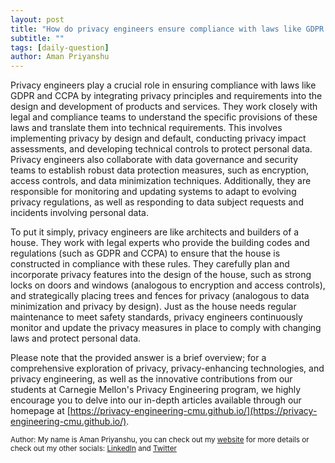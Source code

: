 ```yaml
---
layout: post
title: "How do privacy engineers ensure compliance with laws like GDPR and CCPA?"
subtitle: ""
tags: [daily-question]
author: Aman Priyanshu
---
```


Privacy engineers play a crucial role in ensuring compliance with laws like GDPR and CCPA by integrating privacy principles and requirements into the design and development of products and services. They work closely with legal and compliance teams to understand the specific provisions of these laws and translate them into technical requirements. This involves implementing privacy by design and default, conducting privacy impact assessments, and developing technical controls to protect personal data. Privacy engineers also collaborate with data governance and security teams to establish robust data protection measures, such as encryption, access controls, and data minimization techniques. Additionally, they are responsible for monitoring and updating systems to adapt to evolving privacy regulations, as well as responding to data subject requests and incidents involving personal data.

To put it simply, privacy engineers are like architects and builders of a house. They work with legal experts who provide the building codes and regulations (such as GDPR and CCPA) to ensure that the house is constructed in compliance with these rules. They carefully plan and incorporate privacy features into the design of the house, such as strong locks on doors and windows (analogous to encryption and access controls), and strategically placing trees and fences for privacy (analogous to data minimization and privacy by design). Just as the house needs regular maintenance to meet safety standards, privacy engineers continuously monitor and update the privacy measures in place to comply with changing laws and protect personal data.

Please note that the provided answer is a brief overview; for a comprehensive exploration of privacy, privacy-enhancing technologies, and privacy engineering, as well as the innovative contributions from our students at Carnegie Mellon's Privacy Engineering program, we highly encourage you to delve into our in-depth articles available through our homepage at [https://privacy-engineering-cmu.github.io/](https://privacy-engineering-cmu.github.io/).

<small>Author: My name is Aman Priyanshu, you can check out my [website](https://amanpriyanshu.github.io/) for more details or check out my other socials: [LinkedIn](https://www.linkedin.com/in/aman-priyanshu/) and [Twitter](https://twitter.com/AmanPriyanshu6)</small>
